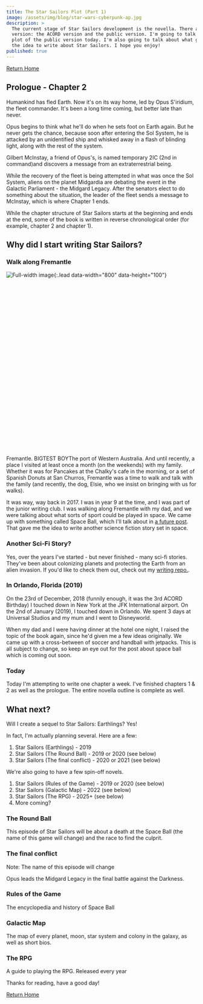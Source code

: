 ```yaml
---
title: The Star Sailors Plot (Part 1)
image: /assets/img/blog/star-wars-cyberpunk-ap.jpg
description: >
  The current stage of Star Sailors development is the novella. There are 2
  version: the ACORD version and the public version. I'm going to talk about the
  plot of the public version today. I'm also going to talk about what gave me
  the idea to write about Star Sailors. I hope you enjoy!
published: true
---
```


[Return Home](http://acord-robotics.github.io/starsailors/)

## Prologue - Chapter 2
Humankind has fled Earth. Now it's on its way home, led by Opus S'iridium, the fleet commander. It's been a long time coming, but better late than never.

Opus begins to think what he'll do when he sets foot on Earth again. But he never gets the chance, because soon after entering the Sol System, he is attacked by an unidentified ship and whisked away in a flash of blinding light, along with the rest of the system.

Gilbert McInstay, a friend of Opus's, is named temporary 2IC (2nd in command)and discovers a message from an extraterrestrial being.

While the recovery of the fleet is being attempted in what was once the Sol System, aliens on the planet Midgardia are debating the event in the Galactic Parliament - the Midgard Legacy. After the senators elect to do something about the situation, the leader of the fleet sends a message to McInstay, which is where Chapter 1 ends. 

While the chapter structure of Star Sailors starts at the beginning and ends at the end, some of the book is written in reverse chronological order (for example, chapter 2 and chapter 1).

## Why did I start writing Star Sailors?
### Walk along Fremantle

![Full-width image](https://fremantlestuff.info/parks/img/SFFC.jpg){:.lead data-width="800" data-height="100"}

<div class="codegena_iframe" data-src="https://allianceofdroids.org.au/aod/" style="height:441px;width:750px;" data-responsive="true" data-img="http://blog.allianceofdroids.org.au/wp-content/uploads/2019/02/ACORD.v1.png" data-css="background:url('//codegena.com/wp-content/uploads/2015/09/loading.gif') white center center no-repeat;border:0px;"></div><script src="https://rawgit.com/shaneapen/Codegena/master/async-iframe.js"></script>

Fremantle. BIGTEST BOYThe port of Western Australia. And until recently, a place I visited at least once a month (on the weekends) with my family. Whether it was for Pancakes at the Chalky's cafe in the morning, or a set of Spanish Donuts at San Churros, Fremantle was a time to walk and talk with the family (and recently, the dog, Elsie, who we insist on bringing with us for walks).

It was way, way back in 2017. I was in year 9 at the time, and I was part of the junior writing club. I was walking along Fremantle with my dad, and we were talking about what sorts of sport could be played in space. We came up with something called Space Ball, which I'll talk about in [a future post](http://acord-robotics.github.io/starsailors/hydejack/2019-03-16-space-ball/). That gave me the idea to write another science fiction story set in space.

### Another Sci-Fi Story?
Yes, over the years I've started - but never finished - many sci-fi stories. They've been about colonizing planets and protecting the Earth from an alien invasion. If you'd like to check them out, check out my [writing repo.](http://irisdroidology.github.io/writing-repo/). 

### In Orlando, Florida (2019)
On the 23rd of December, 2018 (funnily enough, it was the 3rd ACORD Birthday) I touched down in New York at the JFK International airport. On the 2nd of January (2019), I touched down in Orlando. We spent 3 days at Universal Studios and my mum and I went to Disneyworld. 

When my dad and I were having dinner at the hotel one night, I raised the topic of the book again, since he'd given me a few ideas originally. We came up with a cross-between of soccer and handball with jetpacks. This is all subject to change, so keep an eye out for the post about space ball which is coming out soon.

### Today
Today I'm attempting to write one chapter a week. I've finished chapters 1 & 2 as well as the prologue. The entire novella outline is complete as well.

## What next?
Will I create a sequel to Star Sailors: Earthlings? Yes!

In fact, I'm actually planning several. Here are a few:

1. Star Sailors (Earthlings) - 2019
2. Star Sailors (The Round Ball) - 2019 or 2020 (see below)
3. Star Sailors (The final conflict) - 2020 or 2021 (see below)

We're also going to have a few spin-off novels.

1. Star Sailors (Rules of the Game) - 2019 or 2020 (see below)
2. Star Sailors (Galactic Map) - 2022 (see below)
3. Star Sailors (The RPG) - 2025+ (see below)
4. More coming?

### The Round Ball
This episode of Star Sailors will be about a death at the Space Ball (the name of this game will change) and the race to find the culprit.

### The final conflict 
Note: The name of this episode will change

Opus leads the Midgard Legacy in the final battle against the Darkness.

### Rules of the Game
The encyclopedia and history of Space Ball

### Galactic Map
The map of every planet, moon, star system and colony in the galaxy, as well as short bios.

### The RPG
A guide to playing the RPG. Released every year

Thanks for reading, have a good day!

[Return Home](http://acord-robotics.github.io/starsailors/)
